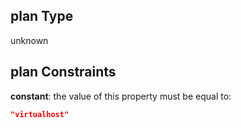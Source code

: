 ## plan Type

unknown

## plan Constraints

**constant**: the value of this property must be equal to:

```json
"virtualhost"
```
